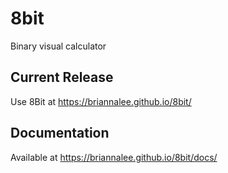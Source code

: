 # 8bit
Binary visual calculator

## Current Release
Use 8Bit at https://briannalee.github.io/8bit/

## Documentation
Available at https://briannalee.github.io/8bit/docs/
